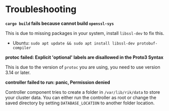 # Troubleshooting

**`cargo build` fails because cannot build `openssl-sys`**

This is due to missing packages in your system, install `libssl-dev` to fix this.

- Ubuntu: `sudo apt update && sudo apt install libssl-dev protobuf-compiler`

**protoc failed: Explicit 'optional' labels are disallowed in the Proto3 
Syntax**

This is due to the version of `protoc` you are using, you need to use version
3.14 or later.

**controller failed to run: panic, Permission denied**

Controller component tries to create a folder in `/var/lib/rik/data` to store
your cluster data. You can either run the controller as root or change the saved
directory by setting `DATABASE_LOCATION` to another folder location.